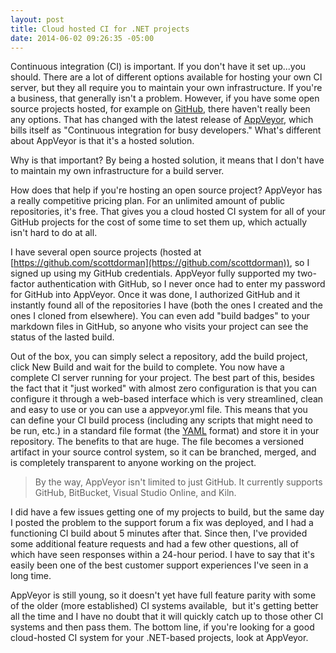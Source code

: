 ```yaml
---
layout: post
title: Cloud hosted CI for .NET projects
date: 2014-06-02 09:26:35 -05:00
---
```


Continuous integration (CI) is important. If you don't have it set up...you should. There are a lot of different options available for hosting your own CI server, but they all require you to maintain your own infrastructure. If you're a business, that generally isn't a problem. However, if you have some open source projects hosted, for example on [GitHub](http://github.com), there haven't really been any options. That has changed with the latest release of [AppVeyor](http://appveyor.com/), which bills itself as "Continuous integration for busy developers." What's different about AppVeyor is that it's a hosted solution. 

Why is that important? By being a hosted solution, it means that I don't have to maintain my own infrastructure for a build server. 

How does that help if you're hosting an open source project? AppVeyor has a really competitive pricing plan. For an unlimited amount of public repositories, it's free. That gives you a cloud hosted CI system for all of your GitHub projects for the cost of some time to set them up, which actually isn't hard to do at all.

I have several open source projects (hosted at [https://github.com/scottdorman](https://github.com/scottdorman)), so I signed up using my GitHub credentials. AppVeyor fully supported my two-factor authentication with GitHub, so I never once had to enter my password for GitHub into AppVeyor. Once it was done, I authorized GitHub and it instantly found all of the repositories I have (both the ones I created and the ones I cloned from elsewhere). You can even add "build badges" to your markdown files in GitHub, so anyone who visits your project can see the status of the lasted build.

Out of the box, you can simply select a repository, add the build project, click New Build and wait for the build to complete. You now have a complete CI server running for your project. The best part of this, besides the fact that it "just worked" with almost zero configuration is that you can configure it through a web-based interface which is very streamlined, clean and easy to use or you can use a appveyor.yml file. This means that you can define your CI build process (including any scripts that might need to be run, etc.) in a standard file format (the [YAML](http://yaml.org/) format) and store it in your repository. The benefits to that are huge. The file becomes a versioned artifact in your source control system, so it can be branched, merged, and is completely transparent to anyone working on the project.

> By the way, AppVeyor isn't limited to just GitHub. It currently supports GitHub, BitBucket, Visual Studio Online, and Kiln.

I did have a few issues getting one of my projects to build, but the same day I posted the problem to the support forum a fix was deployed, and I had a functioning CI build about 5 minutes after that. Since then, I've provided some additional feature requests and had a few other questions, all of which have seen responses within a 24-hour period. I have to say that it's easily been one of the best customer support experiences I've seen in a long time.

AppVeyor is still young, so it doesn't yet have full feature parity with some of the older (more established) CI systems available,  but it's getting better all the time and I have no doubt that it will quickly catch up to those other CI systems and then pass them. The bottom line, if you're looking for a good cloud-hosted CI system for your .NET-based projects, look at AppVeyor.

